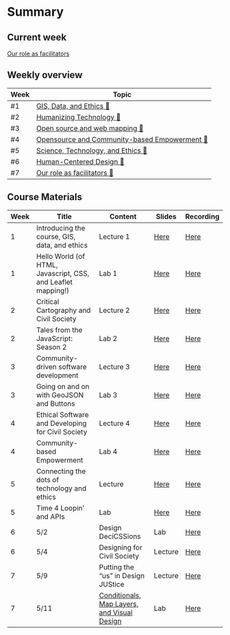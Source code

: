 # Summary

## Current week

[Our role as facilitators](week07.md)

## Weekly overview

|Week|Topic|
|----|-----|
|#1|[GIS, Data, and Ethics :link:](week01.md)|
|#2|[Humanizing Technology :link:](week02.md)|
|#3|[Open source and web mapping :link:](week03.md)|
|#4|[Opensource and Community-based Empowerment :link:](week04.md)|
|#5|[Science, Technology, and Ethics :link:](week05.md)|
|#6|[Human-Centered Design :link:](week06.md)|
|#7|[Our role as facilitators :link:](week07.md)|

## Course Materials

|Week | Title | Content | Slides | Recording |
|-----|-------|------|--------|-----------|
|1|Introducing the course, GIS, data, and ethics|Lecture 1|[Here](../materials/AA191_S_W1_Lecture_1.pdf)|[Here](https://ucla.zoom.us/rec/share/Myx7i_4O2k1C3Mewy5h35Cahechc6ttUfQz1h7BteKUVZeC3lMOptu3MwSj_60KH.QKCzesXcQr0cegd8)|
|1|Hello World (of HTML, Javascript, CSS, and Leaflet mapping!)|Lab 1|[Here](../materials/AA191_S_W1_Lab_1.pdf)|[Here](https://ucla.zoom.us/rec/share/nGTyjYqKHijI-Bgv1ivoQws7EywxVT7oIsM-I0_314NIilWQINxPllNLfzbwWQ.pr1d-9qGUDSsGRyt)|
|2|Critical Cartography and Civil Society|Lecture 2|[Here](../materials/AA191_S_W2_Lecture_2.pdf)|[Here](https://ucla.zoom.us/rec/share/gQe9JnDooB_NOvsa90g0868VhBlDxyUFH2cOhL5bxDtoYG1owVM5OE5AFL19Owia.a0s2JhxwI0Ev3P9M)|
|2|Tales from the JavaScript: Season 2|Lab 2|[Here](../materials/AA191_S_W2_Lab_2.pdf)|[Here](https://tinyurl.com/38my9eat)|
|3|Community-driven software development|Lecture 3|[Here](../materials/AA191_S_W3_Lecture_3.pdf)|[Here](https://ucla.zoom.us/rec/share/-PPUt33bv-Wjv0SaclBmL0Clf0Pf8hd3eXjb87wlGpbVDpGJum2HrX0Zs9zdfdyV.vGJR0QBODIr6wyIf)|
|3|Going on and on with GeoJSON and Buttons|Lab 3|[Here](../materials/AA191_S_W3_Lab_3.pdf)|[Here](https://ucla.zoom.us/rec/share/I6YwGNDhoQ3bQrJPMVMBkNwP_bOEHSrUl-r9l2uCmdmXiMV9J2OxxpSeYBtP0lfC.yW6VrIs4lr9Hz8Hw)|
|4|Ethical Software and Developing for Civil Society|Lecture 4|[Here](../materials/AA191_S_W4_Lecture_4.pdf)|[Here](https://ucla.zoom.us/rec/share/UDSvLi5tI4uhXG-vNAbCWxHlf3QyzMp9Om1Pe9Ph6QpAaKtomooKpmbWcBSzKnE4.m-R71g30D-UW9wVx)|
|4|Community-based Empowerment|Lab 4|[Here](../materials/AA191_S_W4_Lab_4.pdf)|[Here](https://ucla.zoom.us/rec/share/0qPIjuRV9Ap2Kvnyz17OdYWno_1iQBtvOz1OAgg85Aq3SjD11icFRd_jphA28jcn.742EqdnjAnJkvp5O)|
|5|Connecting the dots of technology and ethics|Lecture|[Here](../materials/AA191_S_W5_Lecture_5.pdf)|[Here](https://ucla.zoom.us/rec/share/z0dw7O212LaOZB2pAukEDsrLOE3_toOg067oi1olFxfQGXC-R-hk8LgYIA-XlpX5.68lSlBzkSJTBl2We)|
|5|Time 4 Loopin’ and APIs|Lab|[Here](../materials/AA191_S_W5_Lab_5.pdf)|[Here](https://ucla.zoom.us/rec/share/mop3x7PNsUEXih-YDZIq5gJJ6pChREE17967YFkMK0l2-StzwdiibdUCUaTmAavv.PEYLoEaW1PDp8PA9)|
|6|5/2|Design DeciCSSions|Lab|[Here](../materials/AA191_S_W6_Lab_6.pdf)|[Here](https://ucla.zoom.us/rec/share/YQ2y-8CigA6it2jZwJ0ne7SY0ZuYZPaXeXh66nCpHirMIAuCq-1ld-WiGPw_l7yd.wki8t5ghrUM2aHSk)|
|6|5/4|Designing for Civil Society|Lecture|[Here](../materials/AA191_S_W6_Lecture_6.pdf)|[Here](https://ucla.zoom.us/rec/share/nT4EU-GEBnNz5hkG4fgCH7616xnFzLRq4Z2C0QUzSDpyku-G59YJ01og_bkXblOc.FR7tk6vFkT6hJ-39)|
|7|5/9|Putting the “us” in Design JUStice|Lecture|[Here](../materials/AA191_S_W7_Lecture_7.pdf)|[Here](https://tinyurl.com/4x77ew26)|
|7|5/11|[Conditionals, Map Layers, and Visual Design](../labs/week7/index.md)|Lab|[Here](../materials/AA191_S_W7_Lab_7.pdf)|[Here](https://tinyurl.com/mr2rfcvj)|
